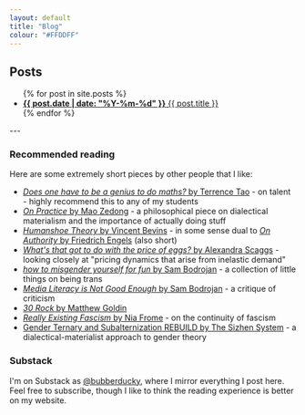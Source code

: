 ```yaml
---
layout: default
title: "Blog"
colour: "#FFDDFF"
---
```


## Posts

<style>
li::marker {
color: var(--marker, currentColor);
}
</style>
<ul>
  {% for post in site.posts %}
    <li style="--marker: {{ post.colour }}">
      <a href="{{ site.baseurl }}{{ post.url }}"><strong>{{ post.date | date: "%Y-%m-%d" }}</strong>&#9;{{ post.title }}</a>
    </li>
  {% endfor %}
</ul>
---

### Recommended reading

Here are some extremely short pieces by other people that I like:

- [*Does one have to be a genius to do maths?* by Terrence Tao](https://terrytao.wordpress.com/career-advice/does-one-have-to-be-a-genius-to-do-maths) - on talent - highly recommend this to any of my students
- [*On Practice* by Mao Zedong](https://www.marxists.org/reference/archive/mao/selected-works/volume-1/mswv1_16.htm) - a philosophical piece on dialectical materialism and the importance of actually doing stuff
- [*Humanshoe Theory* by Vincent Bevins](https://substack.com/home/post/p-151928550) - in some sense dual to [*On Authority* by Friedrich Engels](https://www.marxists.org/archive/marx/works/1872/10/authority.htm) (also short)
- [*What's that got to do with the price of eggs?* by Alexandra Scaggs](https://theehedge.substack.com/p/whats-that-got-to-do-with-the-price) - looking closely at "pricing dynamics that arise from inelastic demand"
- [*how to misgender yourself for fun* by Sam Bodrojan](https://cchelmetgirl.substack.com/p/how-to-misgender-yourself) - a collection of little things on being trans
- [*Media Literacy is Not Good Enough* by Sam Bodrojan](https://cchelmetgirl.substack.com/p/against-media-literacy) - a critique of criticism
- [*30 Rock* by Matthew Goldin](https://matthewgoldin.substack.com/p/30-rock)
- [*Really Existing Fascism* by Nia Frome](https://redsails.org/really-existing-fascism) - on the continuity of fascism
- [Gender Ternary and Subalternization REBUILD by The Sizhen System](https://substack.com/home/post/p-167307401) - a dialectical-materialist approach to gender theory

### Substack

I'm on Substack as [@bubberducky](https://bubberducky.substack.com), where I mirror everything I post here. Feel free to subscribe, though I like to think the reading experience is better on my website.
